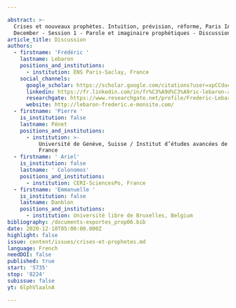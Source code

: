 ```yaml
---

abstract: >-
  Crises et nouveaux prophètes. Intuition, prévision, réforme, Paris IAS, 10-11
  December - Session 1 - Parole et imaginaire prophétiques - Discussion
article_title: Discussion
authors:
  - firstname: 'Frédéric '
    lastname: Lebaron
    positions_and_institutions:
      - institution: ENS Paris-Saclay, France
    social_channels:
      google_scholar: https://scholar.google.com/citations?user=xpCCducAAAAJ&hl=en
      linkedin: https://fr.linkedin.com/in/fr%C3%A9d%C3%A9ric-lebaron-a1459038
      researchgate: https://www.researchgate.net/profile/Frederic-Lebaron
      website: http://lebaron-frederic.e-monsite.com/
  - firstname: 'Pierre '
    is_institution: false
    lastname: Pénet
    positions_and_institutions:
      - institution: >-
          Université de Genève, Suisse / Institut d’études avancées de Paris,
          France
  - firstname: ' Ariel'
    is_institution: false
    lastname: ' Colonomos'
    positions_and_institutions:
      - institution: CERI-SciencesPo, France
  - firstname: 'Emmanuelle '
    is_institution: false
    lastname: Danblon
    positions_and_institutions:
      - institution: Université libre de Bruxelles, Belgium
bibliography: /documents-exportes_prop06.bib
date: 2020-12-10T05:00:00.000Z
highlight: false
issue: content/issues/crises-et-prophetes.md
language: French
needDOI: false
published: true
start: '5735'
stop: '8224'
subissue: false
yt: 6lphVlaalnA

---
```



<Youtube yt="6lphVlaalnA" caption="Discussion" start="5735" stop="8224"></Youtube>